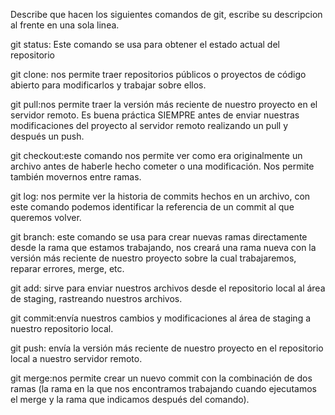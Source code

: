 Describe que hacen los siguientes comandos de git, escribe su descripcion al frente en una sola linea.

git status: Este comando se usa para obtener el estado actual del repositorio

git clone: ​​nos permite traer repositorios públicos o proyectos de código abierto para modificarlos y trabajar sobre ellos.

git pull:nos permite traer la versión más reciente de nuestro proyecto en el servidor remoto. Es buena práctica SIEMPRE antes de enviar nuestras modificaciones del proyecto al servidor remoto realizando un pull y después un push.

git checkout:este comando nos permite ver como era originalmente un archivo antes de haberle hecho cometer o una modificación. Nos permite también movernos entre ramas.

git log: nos permite ver la historia de commits hechos en un archivo, con este comando podemos identificar la referencia de un commit al que queremos volver.

git branch: este comando se usa para crear nuevas ramas directamente desde la rama que estamos trabajando, nos creará una rama nueva con la versión más reciente de nuestro proyecto sobre la cual trabajaremos, reparar errores, merge, etc.

git add: sirve para enviar nuestros archivos desde el repositorio local al área de staging, rastreando nuestros archivos.

git commit:envía nuestros cambios y modificaciones al área de staging a nuestro repositorio local.


git push: envía la versión más reciente de nuestro proyecto en el repositorio local a nuestro servidor remoto.

git merge:nos permite crear un nuevo commit con la combinación de dos ramas (la rama en la que nos encontramos trabajando cuando ejecutamos el merge y la rama que indicamos después del comando).

